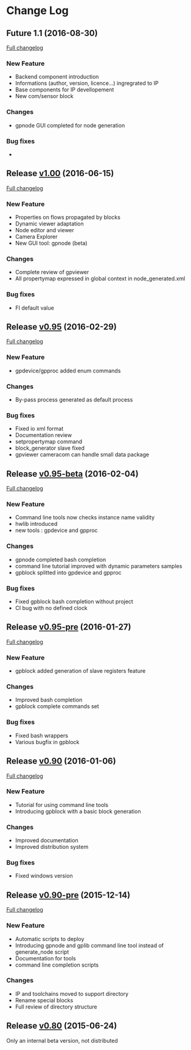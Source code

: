 # Change Log

## Future 1.1 (2016-08-30)
[Full changelog](https://github.com/DreamIP/GPStudio/compare/v1.00...master)

### New Feature
* Backend component introduction
* Informations (author, version, licence...) ingregrated to IP
* Base components for IP devellopement
* New com/sensor block

### Changes
* gpnode GUI completed for node generation

### Bug fixes
* 

## Release [v1.00](https://github.com/DreamIP/GPStudio/tree/1.00) (2016-06-15)
[Full changelog](https://github.com/DreamIP/GPStudio/compare/v0.95...v1.00)

### New Feature
* Properties on flows propagated by blocks
* Dynamic viewer adaptation
* Node editor and viewer
* Camera Explorer
* New GUI tool: gpnode (beta)

### Changes
* Complete review of gpviewer
* All propertymap expressed in global context in node_generated.xml

### Bug fixes
* FI default value

## Release [v0.95](https://github.com/DreamIP/GPStudio/tree/v0.95) (2016-02-29)
[Full changelog](https://github.com/DreamIP/GPStudio/compare/v0.95-beta...v0.95)

### New Feature
* gpdevice/gpproc added enum commands

### Changes
* By-pass process generated as default process

### Bug fixes
* Fixed io xml format
* Documentation review
* setpropertymap command
* block_generator slave fixed
* gpviewer cameracom can handle small data package

## Release [v0.95-beta](https://github.com/DreamIP/GPStudio/tree/v0.95-beta) (2016-02-04)
[Full changelog](https://github.com/DreamIP/GPStudio/compare/v0.95-pre...v0.95-beta)

### New Feature
* Command line tools now checks instance name validity
* hwlib introduced
* new tools : gpdevice and gpproc

### Changes
* gpnode completed bash completion
* command line tutorial improved with dynamic parameters samples
* gpblock splitted into gpdevice and gpproc

### Bug fixes
* Fixed gpblock bash completion without project
* CI bug with no defined clock

## Release [v0.95-pre](https://github.com/DreamIP/GPStudio/tree/v0.95-pre) (2016-01-27)
[Full changelog](https://github.com/DreamIP/GPStudio/compare/v0.90...v0.95-pre)

### New Feature
* gpblock added generation of slave registers feature

### Changes
* Improved bash completion
* gpblock complete commands set

### Bug fixes
* Fixed bash wrappers
* Various bugfix in gpblock

## Release [v0.90](https://github.com/DreamIP/GPStudio/tree/v0.90) (2016-01-06)
[Full changelog](https://github.com/DreamIP/GPStudio/compare/v0.90-pre...v0.90)

### New Feature
* Tutorial for using command line tools
* Introducing gpblock with a basic block generation

### Changes
* Improved documentation
* Improved distribution system

### Bug fixes
* Fixed windows version

## Release [v0.90-pre](https://github.com/DreamIP/GPStudio/tree/v0.90-pre) (2015-12-14)
[Full changelog](https://github.com/DreamIP/GPStudio/compare/v0.80...v0.90-pre)

### New Feature
* Automatic scripts to deploy
* Introducing gpnode and gplib command line tool instead of generate_node script
* Documentation for tools
* command line completion scripts

### Changes
* IP and toolchains moved to support directory
* Rename special blocks
* Full review of directory structure

## Release [v0.80](https://github.com/DreamIP/GPStudio/tree/v0.80) (2015-06-24)

Only an internal beta version, not distributed
